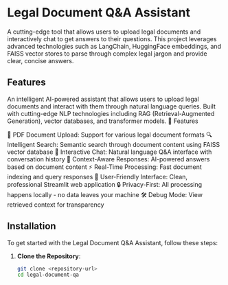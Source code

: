 # Legal Document Q&A Assistant

A cutting-edge tool that allows users to upload legal documents and interactively chat to get answers to their questions. This project leverages advanced technologies such as LangChain, HuggingFace embeddings, and FAISS vector stores to parse through complex legal jargon and provide clear, concise answers.

## Features

An intelligent AI-powered assistant that allows users to upload legal documents and interact with them through natural language queries. Built with cutting-edge NLP technologies including RAG (Retrieval-Augmented Generation), vector databases, and transformer models.
🎯 Features

📄 PDF Document Upload: Support for various legal document formats
🔍 Intelligent Search: Semantic search through document content using FAISS vector database
💬 Interactive Chat: Natural language Q&A interface with conversation history
🧠 Context-Aware Responses: AI-powered answers based on document content
⚡ Real-Time Processing: Fast document indexing and query responses
🎨 User-Friendly Interface: Clean, professional Streamlit web application
🔒 Privacy-First: All processing happens locally - no data leaves your machine
🛠️ Debug Mode: View retrieved context for transparency

## Installation

To get started with the Legal Document Q&A Assistant, follow these steps:

1. **Clone the Repository**:
   ```bash
   git clone <repository-url>
   cd legal-document-qa
  
